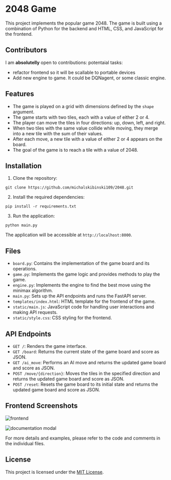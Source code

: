 # 2048 Game

This project implements the popular game 2048. The game is built using a combination of Python for the backend and HTML, CSS, and JavaScript for the frontend.

## Contributors
I am **absolutelly** open to contributions: 
potentaial tasks:
- refactor frontend so it will be scallable to portable devices
- Add new engine to game. It could be DQNagent, or some classic engine.
## Features

- The game is played on a grid with dimensions defined by the `shape` argument.
- The game starts with two tiles, each with a value of either 2 or 4.
- The player can move the tiles in four directions: up, down, left, and right.
- When two tiles with the same value collide while moving, they merge into a new tile with the sum of their values.
- After each move, a new tile with a value of either 2 or 4 appears on the board.
- The goal of the game is to reach a tile with a value of 2048.

## Installation

1. Clone the repository:

```shell
git clone https://github.com/michalskibinski109/2048.git
```

2. Install the required dependencies:

```shell
pip install -r requirements.txt
```

3. Run the application:

```shell
python main.py
```

   The application will be accessible at `http://localhost:8000`.

## Files

- `board.py`: Contains the implementation of the game board and its operations.
- `game.py`: Implements the game logic and provides methods to play the game.
- `engine.py`: Implements the engine to find the best move using the minimax algorithm.
- `main.py`: Sets up the API endpoints and runs the FastAPI server.
- `templates/index.html`: HTML template for the frontend of the game.
- `static/main.js`: JavaScript code for handling user interactions and making API requests.
- `static/style.css`: CSS styling for the frontend.

## API Endpoints

- `GET /`: Renders the game interface.
- `GET /board`: Returns the current state of the game board and score as JSON.
- `GET /ai_move`: Performs an AI move and returns the updated game board and score as JSON.
- `POST /move/{direction}`: Moves the tiles in the specified direction and returns the updated game board and score as JSON.
- `POST /reset`: Resets the game board to its initial state and returns the updated game board and score as JSON.

## Frontend Screenshots

![frontend](https://github.com/michalskibinski109/2048/assets/77834536/445e0166-2bdb-4237-914e-5d5320566535)

![documentation modal](https://github.com/michalskibinski109/2048/assets/77834536/70ccd4b8-6825-4fca-85dc-6bdba6f9b7af)

For more details and examples, please refer to the code and comments in the individual files.

## License

This project is licensed under the [MIT License](LICENSE).
